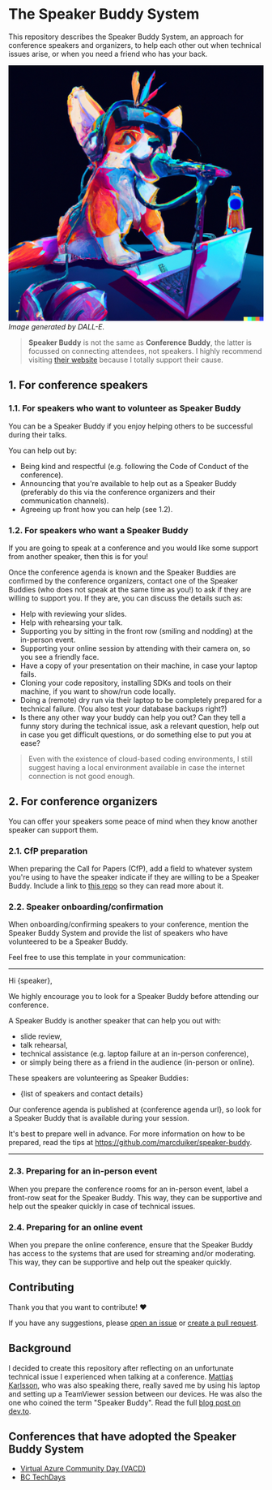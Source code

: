 # The Speaker Buddy System

This repository describes the Speaker Buddy System, an approach for conference speakers and organizers, to help each other out when technical issues arise, or when you need a friend who has your back.

![Speaker Buddy generated by DALL-E](speaker_buddy_dall-e.png)
*Image generated by DALL-E.*

> **Speaker Buddy** is not the same as **Conference Buddy**, the latter is focussed on connecting attendees, not speakers. I highly recommend visiting [their website](https://www.conferencebuddy.io/) because I totally support their cause.

## 1. For conference speakers

### 1.1. For speakers who want to volunteer as Speaker Buddy

You can be a Speaker Buddy if you enjoy helping others to be successful during their talks.

You can help out by:

- Being kind and respectful (e.g. following the Code of Conduct of the conference).
- Announcing that you're available to help out as a Speaker Buddy (preferably do this via the conference organizers and their communication channels).
- Agreeing up front how you can help (see 1.2).

### 1.2. For speakers who want a Speaker Buddy

If you are going to speak at a conference and you would like some support from another speaker, then this is for you!

Once the conference agenda is known and the Speaker Buddies are confirmed by the conference organizers, contact one of the Speaker Buddies (who does not speak at the same time as you!) to ask if they are willing to support you. If they are, you can discuss the details such as:

- Help with reviewing your slides.
- Help with rehearsing your talk.
- Supporting you by sitting in the front row (smiling and nodding) at the in-person event.
- Supporting your online session by attending with their camera on, so you see a friendly face.
- Have a copy of your presentation on their machine, in case your laptop fails.
- Cloning your code repository, installing SDKs and tools on their machine, if you want to show/run code locally.
- Doing a (remote) dry run via their laptop to be completely prepared for a technical failure. (You also test your database backups right?)
- Is there any other way your buddy can help you out? Can they tell a funny story during the technical issue, ask a relevant question, help out in case you get difficult questions, or do something else to put you at ease?

> Even with the existence of cloud-based coding environments, I still suggest having a local environment available in case the internet connection is not good enough.

## 2. For conference organizers

You can offer your speakers some peace of mind when they know another speaker can support them.

### 2.1. CfP preparation

When preparing the Call for Papers (CfP), add a field to whatever system you're using to have the speaker indicate if they are willing to be a Speaker Buddy. Include a link to [this repo](https://github.com/marcduiker/speaker-buddy) so they can read more about it.

### 2.2. Speaker onboarding/confirmation

When onboarding/confirming speakers to your conference, mention the Speaker Buddy System and provide the list of speakers who have volunteered to be a Speaker Buddy.

Feel free to use this template in your communication:

---

Hi {speaker},

We highly encourage you to look for a Speaker Buddy before attending our conference.

A Speaker Buddy is another speaker that can help you out with:

- slide review,
- talk rehearsal,
- technical assistance (e.g. laptop failure at an in-person conference),
- or simply being there as a friend in the audience (in-person or online).

These speakers are volunteering as Speaker Buddies:

- {list of speakers and contact details}

Our conference agenda is published at {conference agenda url}, so look for a Speaker Buddy that is available during your session.

It's best to prepare well in advance. For more information on how to be prepared, read the tips at https://github.com/marcduiker/speaker-buddy.

---

### 2.3. Preparing for an in-person event

When you prepare the conference rooms for an in-person event, label a front-row seat for the Speaker Buddy. This way, they can be supportive and help out the speaker quickly in case of technical issues.

### 2.4. Preparing for an online event

When you prepare the online conference, ensure that the Speaker Buddy has access to the systems that are used for streaming and/or moderating. This way, they can be supportive and help out the speaker quickly.

## Contributing

Thank you that you want to contribute! ❤️

If you have any suggestions, please [open an issue](https://github.com/marcduiker/speaker-buddy/issues) or [create a pull request](https://github.com/marcduiker/speaker-buddy/pulls).

## Background

I decided to create this repository after reflecting on an unfortunate technical issue I experienced when talking at a conference. [Mattias Karlsson](https://github.com/devlead), who was also speaking there, really saved me by using his laptop and setting up a TeamViewer session between our devices. He was also the one who coined the term "Speaker Buddy". Read the full [blog post on dev.to](https://dev.to/marcduiker/be-ready-for-failure-on-stage-introducing-the-speaker-buddy-system-f89).

## Conferences that have adopted the Speaker Buddy System

- [Virtual Azure Community Day (VACD)](https://azureday.community/)
- [BC TechDays](https://www.bctechdays.com/)